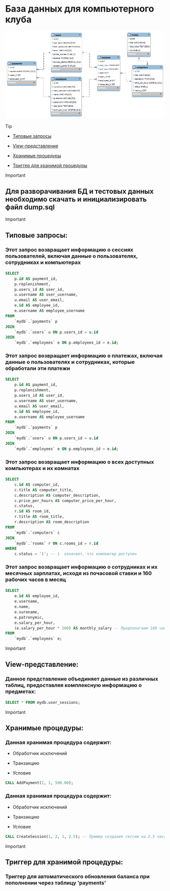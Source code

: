 # База данных для компьютерного клуба
![img](https://github.com/skeletus-design/course_work/blob/main/er.png)

>[!TIP]
+ [Типовые запросы](#Типовые-запросы)
- [View-представление](#View-представление)
* [Хранимые процедуры](#Хранимые-процедуры)
+ [Триггер для хранимой процедуры](#Триггер-для-хранимой-процедуры)

> [!IMPORTANT]
> ## Для разворачивания БД и тестовых данных необходимо скачать и инициализировать файл dump.sql

> [!IMPORTANT]
> ## Типовые запросы:

### Этот запрос возвращает информацию о сессиях пользователей, включая данные о пользователях, сотрудниках и компьютерах

```sql
SELECT 
    p.id AS payment_id,
    p.replenishment,
    p.users_id AS user_id,
    u.username AS user_username,
    u.email AS user_email,
    e.id AS employee_id,
    e.username AS employee_username
FROM 
    `mydb`.`payments` p
JOIN 
    `mydb`.`users` u ON p.users_id = u.id
JOIN 
    `mydb`.`employees` e ON p.employees_id = e.id;
```

### Этот запрос возвращает информацию о платежах, включая данные о пользователях и сотрудниках, которые обработали эти платежи

```sql
SELECT 
    p.id AS payment_id,
    p.replenishment,
    p.users_id AS user_id,
    u.username AS user_username,
    u.email AS user_email,
    e.id AS employee_id,
    e.username AS employee_username
FROM 
    `mydb`.`payments` p
JOIN 
    `mydb`.`users` u ON p.users_id = u.id
JOIN 
    `mydb`.`employees` e ON p.employees_id = e.id;
```

### Этот запрос возвращает информацию о всех доступных компьютерах и их комнатах
```sql
SELECT 
    c.id AS computer_id,
    c.title AS computer_title,
    c.description AS computer_description,
    c.price_per_hours AS computer_price_per_hour,
    c.status,
    r.id AS room_id,
    r.title AS room_title,
    r.description AS room_description
FROM 
    `mydb`.`computers` c
JOIN 
    `mydb`.`rooms` r ON c.rooms_id = r.id
WHERE 
    c.status = '1'; -- 1  означает, что компьютер доступен
```

### Этот запрос возвращает информацию о сотрудниках и их месячных зарплатах, исходя из почасовой ставки и 160 рабочих часов в месяц

```sql
SELECT 
    e.id AS employee_id,
    e.username,
    e.name,
    e.surename,
    e.patronymic,
    e.salary_per_hour,
    (e.salary_per_hour * 160) AS monthly_salary -- Предполагаем 160 часов работы в месяц
FROM 
    `mydb`.`employees` e;

```

> [!IMPORTANT]
> ## View-представление:

### Данное представление объединяет данные из различных таблиц, предоставляя комплексную информацию о предметах:

```sql
SELECT * FROM mydb.user_sessions;
```

> [!IMPORTANT]
> ## Хранимые процедуры: 

### Данная хранимая процедура содержит: 
- Обработчик исключений
* Транзакцию 
+ Условие

```sql
CALL AddPayment(2, 1, 500.00);
```

### Данная хранимая процедура содержит: 
- Обработчик исключений
* Транзакцию 
+ Условие

```sql
CALL CreateSession(1, 2, 1, 2.5); -- Пример создания сессии на 2.5 часа для пользователя с id=1, сотрудником с id=1 и компьютером с id=1
```

> [!IMPORTANT]
> ## Триггер для хранимой процедуры:

### Триггер для автоматического обновления баланса при пополнении через таблицу 'payments'

